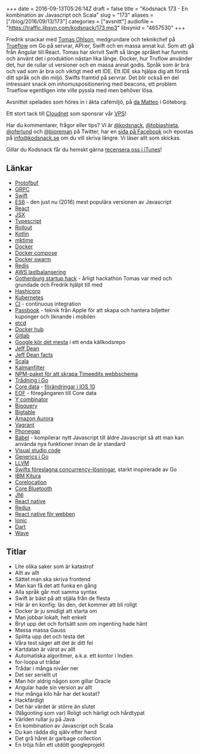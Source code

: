 +++
date = 2016-09-13T05:26:14Z
draft = false
title = "Kodsnack 173 - En kombination av Javascript och Scala"
slug = "173"
aliases = ["/blog/2016/09/13/173"]
categories = ["avsnitt"]
audiofile = "https://traffic.libsyn.com/kodsnack/173.mp3"
libsynid = "4657530"
+++

Fredrik snackar med [Tomas Ohlson](https://www.linkedin.com/in/tohlson), medgrundare och teknikchef på [Trueflow](http://www.trueflow.io/) om Go på servrar, API:er, Swift och en massa annat kul. Som att gå från Angular till React. Tomas har skrivit Swift så länge språket har funnits och använt det i produktion nästan lika länge. Docker, hur Truflow använder det, hur de rullar ut versioner och en massa annat godis. Språk som är bra och vad som är bra och viktigt med ett IDE. Ett IDE ska hjälpa dig att förstå ditt språk och din miljö. Swifts framtid på servrar. Det blir också en del intressant snack om inhomuspositionering med beacons, ett problem Trueflow egentligen inte ville pyssla med men behöver lösa.

Avsnittet spelades som höres in i äkta cafémiljö, på [da Matteo](http://www.damatteo.se/victoriapassagen.html) i Göteborg.

Ett stort tack till [Cloudnet](http://www.cloudnet.se) som sponsrar vår [VPS](http://en.wikipedia.org/wiki/Virtual_private_server)!

Har du kommentarer, frågor eller tips? Vi är [@kodsnack](https://www.twitter.com/kodsnack), [@tobiashieta](https://www.twitter.com/tobiashieta), [@oferlund](https://www.twitter.com/oferlund) och [@bjoreman](https://www.twitter.com/bjoreman) på Twitter, har en [sida på Facebook](https://www.facebook.com/kodsnack) och epostas på [info@kodsnack.se](mailto:info@kodsnack.se) om du vill skriva längre. Vi läser allt som skickas.

Gillar du Kodsnack får du hemskt gärna [recensera oss i iTunes](http://itunes.apple.com/se/podcast/kodsnack/id561631498?l=en)!

## Länkar ##
* [Protofbuf](https://developers.google.com/protocol-buffers/)
* [GRPC](http://www.grpc.io/)
* [Swift](https://swift.org/about/)
* [ES6](https://kangax.github.io/compat-table/es6/) - den just nu (2016) mest populära versionen av Javascript
* [React](https://en.wikipedia.org/wiki/React_%28JavaScript_library%29)
* [JSX](https://en.wikipedia.org/wiki/React_%28JavaScript_library%29#JSX)
* [Typescript](https://en.wikipedia.org/wiki/TypeScript)
* [Rollout](https://rollout.io/)
* [Kotlin](https://en.wikipedia.org/wiki/Kotlin_%28programming_language%29)
* [mktime](http://www.cplusplus.com/reference/ctime/mktime/)
* [Docker](https://en.wikipedia.org/wiki/Docker_%28software%29)
* [Docker compose](https://docs.docker.com/compose/)
* [Docker swarm](https://docs.docker.com/swarm/)
* [Redis](http://redis.io/)
* [AWS lastbalansering](https://aws.amazon.com/blogs/aws/new-aws-application-load-balancer/)
* [Gothenburg startup hack](http://www.gbgstartuphack.com/) - årligt hackathon Tomas var med och grundade och Fredrik hjälpt till med
* [Hashicorp](https://www.hashicorp.com/)
* [Kubernetes](http://kubernetes.io/)
* [CI](https://en.wikipedia.org/wiki/Continuous_integration) - continuous integration
* [Passbook](https://en.wikipedia.org/wiki/Wallet_%28application%29) - teknik från Apple för att skapa och hantera biljetter kuponger och liknande i mobilen
* [etcd](https://coreos.com/etcd/docs/latest/)
* [Docker hub](https://hub.docker.com/)
* [Gitlab](https://about.gitlab.com/)
* [Google kör det mesta](https://www.wired.com/2015/09/google-2-billion-lines-codeand-one-place/) i ett enda källkodsrepo
* [Jeff Dean](https://en.wikipedia.org/wiki/Jeff_Dean_%28computer_scientist%29)
* [Jeff Dean facts](https://www.reddit.com/r/ProgrammerHumor/comments/45g4he/googles_most_badass_engineer_jeff_dean_facts/)
* [Scala](https://en.wikipedia.org/wiki/Scala_%28programming_language%29)
* [Kalmanfilter](https://en.wikipedia.org/wiki/Kalman_filter)
* [NPM-paket för att skrapa Timeedits webbschema](https://www.npmjs.com/package/timeedit-api)
* [Trådning i Go](https://tour.golang.org/concurrency/1)
* [Core data](https://en.wikipedia.org/wiki/Core_Data) - [förändringar i IOS 10](https://developer.apple.com/library/prerelease/content/releasenotes/General/WhatNewCoreData2016/ReleaseNotes.html)
* [EOF](https://en.wikipedia.org/wiki/Enterprise_Objects_Framework) - föregångaren till Core data
* [Y combinator](https://www.ycombinator.com/)
* [Bigquery](https://cloud.google.com/bigquery/what-is-bigquery)
* [Bigtable](https://en.wikipedia.org/wiki/Bigtable)
* [Amazon Aurora](https://aws.amazon.com/rds/aurora/faqs/)
* [Vagrant](https://www.vagrantup.com/)
* [Phonegap](https://en.wikipedia.org/wiki/Apache_Cordova)
* [Babel](https://babeljs.io/) - kompilerar nytt Javascript till äldre Javascript så att man kan använda nya funktioner innan de är standard
* [Visual studio code](https://code.visualstudio.com/)
* [Generics i Go](http://blog.jonathanoliver.com/golang-has-generics/)
* [LLVM](https://en.wikipedia.org/wiki/LLVM)
* [Swifts föreslagna concurrency-lösningar](https://github.com/apple/swift/blob/master/docs/proposals/Concurrency.rst), starkt inspirerade av Go
* [IBM Kitura](https://github.com/IBM-Swift/Kitura)
* [Corelocation](https://developer.apple.com/library/ios/documentation/CoreLocation/Reference/CoreLocation_Framework/)
* [Core Bluetooth](https://developer.apple.com/library/ios/documentation/NetworkingInternetWeb/Conceptual/CoreBluetooth_concepts/AboutCoreBluetooth/Introduction.html)
* [JNI](https://en.wikipedia.org/wiki/Java_Native_Interface)
* [React native](https://facebook.github.io/react-native/)
* [Redux](http://redux.js.org/)
* [React native för webben](https://github.com/necolas/react-native-web)
* [Ionic](http://ionicframework.com/)
* [Dart](https://en.wikipedia.org/wiki/Dart_%28programming_language%29)
* [Wave](https://en.wikipedia.org/wiki/Apache_Wave)

## Titlar ##
* Lite olika saker som är katastrof
* Allt av allt
* Sättet man ska skriva frontend
* Man kan få det att funka en gång
* Alla språk går mot samma syntax
* Swift är bäst på att stjäla från de flesta
* Här är en konfig: läs den, det kommer att bli roligt
* Docker är ju smidigt att starta om
* Man jobbar lokalt, helt enkelt
* Bryt upp det och fortsätt som om ingenting hade hänt
* Massa massa Gauss
* Splitta upp det och testa det
* Våra test säger att det är ditt fel
* Kartdatan är värst av allt
* Automatiska algoritmer, a.k.a. ett kontor i Indien
* for-loopa ut trådar
* Trådar i många nivåer ner
* Det ser seriellt ut
* Man hör aldrig någon som gillar Oracle
* Angular hade sin version av allt
* Hur många kilo hår har det kostat?
* Hackfärdigt
* Det här värdet är större än slutet
* (Någonting som var) Roligt och härligt och hårdtypat
* Världen rullar ju på Java
* En kombination av Javascript och Scala
* Du kan rädda dig själv efter hand
* Det grå håret är garbage collection
* En tröja från ett utdött googleprojekt
